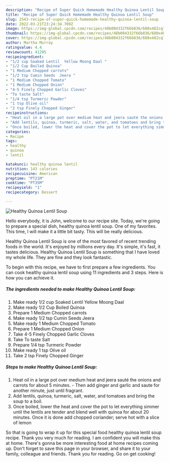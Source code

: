 ```yaml
---
description: "Recipe of Super Quick Homemade Healthy Quinoa Lentil Soup"
title: "Recipe of Super Quick Homemade Healthy Quinoa Lentil Soup"
slug: 2543-recipe-of-super-quick-homemade-healthy-quinoa-lentil-soup
date: 2022-03-21T23:24:34.709Z
image: https://img-global.cpcdn.com/recipes/48b004332f66b836/680x482cq70/healthy-quinoa-lentil-soup-recipe-main-photo.jpg
thumbnail: https://img-global.cpcdn.com/recipes/48b004332f66b836/680x482cq70/healthy-quinoa-lentil-soup-recipe-main-photo.jpg
cover: https://img-global.cpcdn.com/recipes/48b004332f66b836/680x482cq70/healthy-quinoa-lentil-soup-recipe-main-photo.jpg
author: Martha Murray
ratingvalue: 4.4
reviewcount: 41295
recipeingredient:
- "1/2 cup Soaked Lentil  Yellow Moong Daal "
- "1/2 Cup Boiled Quinoa"
- "1 Medium Chopped carrots"
- "1/2 tsp Cumin Seeds  Jeera "
- "1 Medium Chopped Tomato"
- "1 Medium Chopped Onion"
- "4-5 Finely Chopped Garlic Cloves"
- "To taste Salt"
- "1/4 tsp Turmeric Powder"
- "1 tsp Olive oil"
- "2 tsp Finely Chopped Ginger"
recipeinstructions:
- "Heat oil in a large pot over medium heat and jeera sauté the onions and carrots for about 5 minutes.   Then add ginger and garlic and saute for another minute, just until fragrant."
- "Add lentils, quinoa, turmeric, salt, water, and tomatoes and bring the soup to a boil."
- "Once boiled, lower the heat and cover the pot to let everything simmer until the lentils are tender and blend well with quinoa for about 20 minutes. Once it is done add chopped coriander; serve hot with a slice of lemon"
categories:
- Recipe
tags:
- healthy
- quinoa
- lentil

katakunci: healthy quinoa lentil 
nutrition: 143 calories
recipecuisine: American
preptime: "PT21M"
cooktime: "PT35M"
recipeyield: "1"
recipecategory: Dessert

---
```



![Healthy Quinoa Lentil Soup](https://img-global.cpcdn.com/recipes/48b004332f66b836/680x482cq70/healthy-quinoa-lentil-soup-recipe-main-photo.jpg)

Hello everybody, it is John, welcome to our recipe site. Today, we're going to prepare a special dish, healthy quinoa lentil soup. One of my favorites. This time, I will make it a little bit tasty. This will be really delicious.

Healthy Quinoa Lentil Soup is one of the most favored of recent trending foods in the world. It's enjoyed by millions every day. It's simple, it's fast, it tastes delicious. Healthy Quinoa Lentil Soup is something that I have loved my whole life. They are fine and they look fantastic.




To begin with this recipe, we have to first prepare a few ingredients. You can cook healthy quinoa lentil soup using 11 ingredients and 3 steps. Here is how you can achieve it.

<!--inarticleads1-->

##### The ingredients needed to make Healthy Quinoa Lentil Soup:

1. Make ready 1/2 cup Soaked Lentil  Yellow Moong Daal 
1. Make ready 1/2 Cup Boiled Quinoa
1. Prepare 1 Medium Chopped carrots
1. Make ready 1/2 tsp Cumin Seeds  Jeera 
1. Make ready 1 Medium Chopped Tomato
1. Prepare 1 Medium Chopped Onion
1. Take 4-5 Finely Chopped Garlic Cloves
1. Take To taste Salt
1. Prepare 1/4 tsp Turmeric Powder
1. Make ready 1 tsp Olive oil
1. Take 2 tsp Finely Chopped Ginger




<!--inarticleads2-->

##### Steps to make Healthy Quinoa Lentil Soup:

1. Heat oil in a large pot over medium heat and jeera sauté the onions and carrots for about 5 minutes.  -  Then add ginger and garlic and saute for another minute, just until fragrant.
1. Add lentils, quinoa, turmeric, salt, water, and tomatoes and bring the soup to a boil.
1. Once boiled, lower the heat and cover the pot to let everything simmer until the lentils are tender and blend well with quinoa for about 20 minutes. Once it is done add chopped coriander; serve hot with a slice of lemon




So that is going to wrap it up for this special food healthy quinoa lentil soup recipe. Thank you very much for reading. I am confident you will make this at home. There's gonna be more interesting food at home recipes coming up. Don't forget to save this page in your browser, and share it to your family, colleague and friends. Thank you for reading. Go on get cooking!
